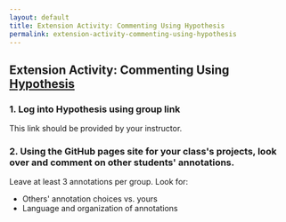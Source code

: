```yaml
---
layout: default
title: Extension Activity: Commenting Using Hypothesis
permalink: extension-activity-commenting-using-hypothesis
---
```

<!-- Add an essay or interpretive material below this line,
using HTML or markdown.  Do not modify this file above this line -->
## Extension Activity: Commenting Using [Hypothesis](https://web.hypothes.is)

### 1. Log into Hypothesis using group link
This link should be provided by your instructor.

### 2. Using the GitHub pages site for your class's projects, look over and comment on other students' annotations.
Leave at least 3 annotations per group. Look for:
- Others' annotation choices vs. yours
- Language and organization of annotations
